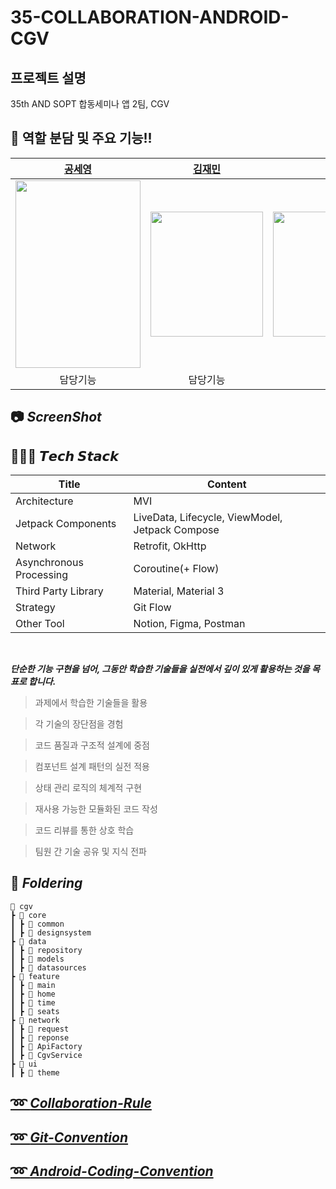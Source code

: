 # 35-COLLABORATION-ANDROID-CGV
## 프로젝트 설명 
35th AND SOPT 합동세미나 앱 2팀, CGV 


## 👋 역할 분담 및 주요 기능!!

| [공세영](https://github.com/0se0) | [김재민](https://github.com/kamja0510) | [양지원](https://github.com/tunaunnie) |
| :--------: | :--------: | :--------: | 
| <img src="https://github.com/user-attachments/assets/d2d12d33-23f7-4842-b59b-c8b52c0ca0ec" width="200px"  height="300dp">  | <img src="https://github.com/user-attachments/assets/8df98ab4-2190-425a-bd7b-072b51318186" width="180px"  height="200dp"> | <img src="https://github.com/user-attachments/assets/d4bb7635-5b0a-42a0-98ae-cab038f2c685" width="300px"  height="200dp">
| 담당기능 | 담당기능 | 담당기능 | 

## 📷 *****ScreenShot*****


## 👩🏻‍💻 ***𝙏𝙚𝙘𝙝 𝙎𝙩𝙖𝙘𝙠***

| Title | Content |
| --- | --- |
| Architecture | MVI |
| Jetpack Components | LiveData, Lifecycle, ViewModel, Jetpack Compose |
| Network | Retrofit, OkHttp |
| Asynchronous Processing | Coroutine(+ Flow) |
| Third Party Library | Material, Material 3 |
| Strategy | Git Flow |
| Other Tool | Notion, Figma, Postman |

<br>


_**단순한 기능 구현을 넘어, 그동안 학습한 기술들을 실전에서 깊이 있게 활용하는 것을 목표로 합니다.**_

> 과제에서 학습한 기술들을 활용

> 각 기술의 장단점을 경험

> 코드 품질과 구조적 설계에 중점

> 컴포넌트 설계 패턴의 실전 적용

> 상태 관리 로직의 체계적 구현

> 재사용 가능한 모듈화된 코드 작성

> 코드 리뷰를 통한 상호 학습

> 팀원 간 기술 공유 및 지식 전파


## 📁 *****Foldering*****
```
📂 cgv
┣ 📂 core
┃ ┣ 📂 common
┃ ┣ 📂 designsystem
┣ 📂 data
┃ ┣ 📂 repository
┃ ┣ 📂 models
┃ ┣ 📂 datasources
┣ 📂 feature
┃ ┣ 📂 main
┃ ┣ 📂 home
┃ ┣ 📂 time
┃ ┣ 📂 seats
┣ 📂 network
┃ ┣ 📂 request
┃ ┣ 📂 reponse
┃ ┣ 📂 ApiFactory
┃ ┣ 📂 CgvService
┣ 📂 ui
┃ ┣ 📂 theme
```

## [➿ *****Collaboration-Rule*****]( https://github.com/SOPT-all/35-COLLABORATION-ANDROID-CGV/wiki/Collaboration%E2%80%90Rule )
## [➿ *****Git-Convention*****]( https://github.com/SOPT-all/35-COLLABORATION-ANDROID-CGV/wiki/%08Git-Convention )
## [➿ *****Android-Coding-Convention*****]( https://github.com/SOPT-all/35-COLLABORATION-ANDROID-CGV/wiki/Android%E2%80%90Coding%E2%80%90Convention )

